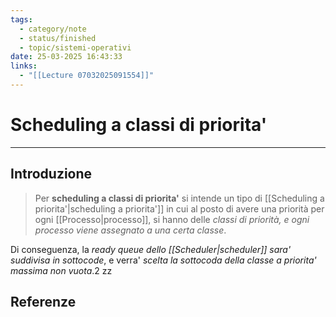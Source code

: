 ```yaml
---
tags:
  - category/note
  - status/finished
  - topic/sistemi-operativi
date: 25-03-2025 16:43:33
links:
  - "[[Lecture 07032025091554]]"
---
```

# Scheduling a classi di priorita'
---
## Introduzione
> Per **scheduling a classi di priorita'** si intende un tipo di [[Scheduling a priorita'|scheduling a priorita']] in cui al posto di avere una priorità per ogni [[Processo|processo]], si hanno delle _classi di priorità, e ogni processo viene assegnato a una certa classe_.

Di conseguenza, la _ready queue dello [[Scheduler|scheduler]] sara' suddivisa in sottocode_, e verra' _scelta la sottocoda della classe a priorita' massima non vuota_.2
zz
## Referenze